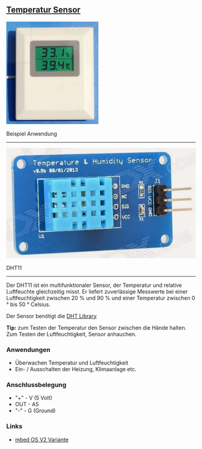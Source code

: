 ## [Temperatur Sensor](http://de.wikipedia.org/wiki/Temperatursensor) 

![](../../images/sensors/TemperatureSensorUse.png)

Beispiel Anwendung

- - -

![](../../images/sensors/TemperatureSensor.png)

DHT11

- - -

Der DHT11 ist ein multifunktionaler Sensor, der Temperatur und relative Luftfeuchte gleichzeitig misst. Er liefert zuverlässige Messwerte bei einer Luftfeuchtigkeit zwischen 20 % und 90 % und einer Temperatur zwischen 0 ° bis 50 ° Celsius.

Der Sensor benötigt die [DHT Library](http://developer.mbed.org/teams/components/code/DHT/)

**Tip:** zum Testen der Temperatur den Sensor zwischen die Hände halten. Zum Testen der Luftfeuchtigkeit, Sensor anhauchen.

### Anwendungen 

*   Überwachen Temperatur und Luftfeuchtigkeit
*   Ein- / Ausschalten der Heizung, Klimaanlage etc.

### Anschlussbelegung 

*   "+" - V (5 Volt)
*   OUT - A5
*   "-" - G (Ground)

### Links

*  [mbed OS V2 Variante](https://developer.mbed.org/compiler/#import:/teams/smdiotkitch/code/TemperaturSensorExtern/)
